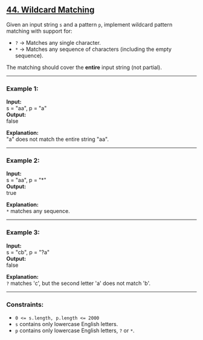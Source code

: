 ## [44. Wildcard Matching](https://leetcode.com/problems/wildcard-matching/)

Given an input string `s` and a pattern `p`, implement wildcard pattern matching with support for:
- `?` → Matches any single character.
- `*` → Matches any sequence of characters (including the empty sequence).

The matching should cover the **entire** input string (not partial).

---

### Example 1:
**Input:**  
s = "aa", p = "a"  
**Output:**  
false  

**Explanation:**  
"a" does not match the entire string "aa".

---

### Example 2:
**Input:**  
s = "aa", p = "*"  
**Output:**  
true  

**Explanation:**  
`*` matches any sequence.

---

### Example 3:
**Input:**  
s = "cb", p = "?a"  
**Output:**  
false  

**Explanation:**  
`?` matches 'c', but the second letter 'a' does not match 'b'.

---

### Constraints:
- `0 <= s.length, p.length <= 2000`
- `s` contains only lowercase English letters.
- `p` contains only lowercase English letters, `?` or `*`.
